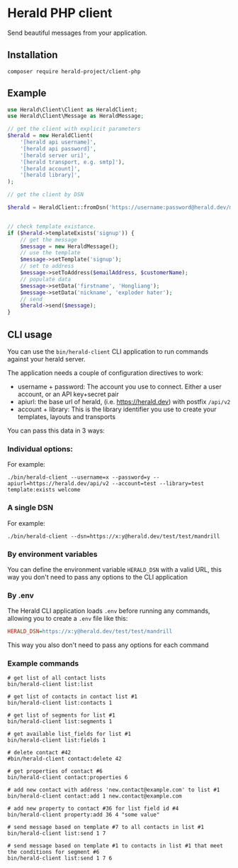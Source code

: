 Herald PHP client
==============

Send beautiful messages from your application.

## Installation
```
composer require herald-project/client-php
```

## Example
```php
use Herald\Client\Client as HeraldClient;
use Herald\Client\Message as HeraldMessage;

// get the client with explicit parameters
$herald = new HeraldClient(
    '[herald api username]',
    '[herald api password]',
    '[herald server uri]',
    '[herald transport, e.g. smtp]'),
    '[herald account]',
    '[herald library]',
);

// get the client by DSN

$herald = HeraldClient::fromDsn('https://username:password@herald.dev/myAccount/myLibrary/myTransport');


// check template existance.
if ($herald->templateExists('signup')) {
    // get the message
    $message = new HeraldMessage();
    // use the template
    $message->setTemplate('signup');
    // set to address
    $message->setToAddress($emailAddress, $customerName);
    // populate data
    $message->setData('firstname', 'Hongliang');
    $message->setData('nickname', 'exploder hater');
    // send
    $herald->send($message);
}
```
## CLI usage

You can use the `bin/herald-client` CLI application to run commands against your herald server.

The application needs a couple of configuration directives to work:

* username + password: The account you use to connect. Either a user account, or an API key+secret pair
* apiurl: the base url of herald, (i.e. https://herald.dev) with postfix `/api/v2`
* account + library: This is the library identifier you use to create your templates, layouts and transports

You can pass this data in 3 ways:

### Individual options:

For example:

    ./bin/herald-client --username=x --password=y --apiurl=https://herald.dev/api/v2 --account=test --library=test template:exists welcome

### A single DSN

For example:

    ./bin/herald-client --dsn=https://x:y@herald.dev/test/test/mandrill

### By environment variables

You can define the environment variable `HERALD_DSN` with a valid URL, this way you don't
need to pass any options to the CLI application

### By .env

The Herald CLI application loads `.env` before running any commands, allowing you to create a `.env` file 
like this:

```ini
HERALD_DSN=https://x:y@herald.dev/test/test/mandrill
```

This way you also don't need to pass any options for each command

### Example commands

    # get list of all contact lists
    bin/herald-client list:list

    # get list of contacts in contact list #1
    bin/herald-client list:contacts 1

    # get list of segments for list #1
    bin/herald-client list:segments 1

    # get available list_fields for list #1
    bin/herald-client list:fields 1

    # delete contact #42
    #bin/herald-client contact:delete 42

    # get properties of contact #6
    bin/herald-client contact:properties 6

    # add new contact with address 'new.contact@example.com' to list #1
    bin/herald-client contact:add 1 new.contact@example.com

    # add new property to contact #36 for list field id #4
    bin/herald-client property:add 36 4 "some value"

    # send message based on template #7 to all contacts in list #1
    bin/herald-client list:send 1 7

    # send message based on template #1 to contacts in list #1 that meet the conditions for segment #6
    bin/herald-client list:send 1 7 6

